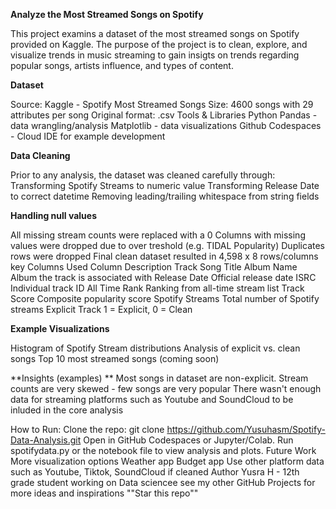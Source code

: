 **Analyze the Most Streamed Songs on Spotify**

This project examins a dataset of the most streamed songs on Spotify provided on Kaggle. The purpose of the project is to clean, explore, and visualize trends in music streaming to gain insigts on trends regarding popular songs, artists influence, and types of content.

**Dataset**

Source: Kaggle - Spotify Most Streamed Songs
Size: 4600 songs with 29 attributes per song
Original format: .csv
Tools & Libraries
Python
Pandas - data wrangling/analysis
Matplotlib - data visualizations
Github Codespaces - Cloud IDE for example development

**Data Cleaning**

Prior to any analysis, the dataset was cleaned carefully through:
Transforming Spotify Streams to numeric value
Transforming Release Date to correct datetime
Removing leading/trailing whitespace from string fields

**Handling null values**

All missing stream counts were replaced with a 0
Columns with missing values were dropped due to over treshold (e.g. TIDAL Popularity)
Duplicates rows were dropped
Final clean dataset resulted in 4,598 x 8 rows/columns
key Columns Used Column Description Track Song Title Album Name Album the track is associated with Release Date Official release date ISRC Individual track ID All Time Rank Ranking from all-time stream list Track Score Composite popularity score Spotify Streams Total number of Spotify streams Explicit Track 1 = Explicit, 0 = Clean

**Example Visualizations**

Histogram of Spotify Stream distributions
Analysis of explicit vs. clean songs
Top 10 most streamed songs (coming soon)

**Insights (examples) **
Most songs in dataset are non-explicit.
Stream counts are very skewed - few songs are very popular
There wasn't enough data for streaming platforms such as Youtube and SoundCloud to be inluded in the core analysis

How to Run:
Clone the repo:
git clone https://github.com/Yusuhasm/Spotify-Data-Analysis.git
Open in GitHub Codespaces or Jupyter/Colab.
Run spotifydata.py or the notebook file to view analysis and plots.
Future Work
More visualization options
Weather app
Budget app
Use other platform data such as Youtube, Tiktok, SoundCloud if cleaned
Author
Yusra H - 12th grade student working on Data sciencee
see my other GitHub Projects for more ideas and inspirations
""Star this repo""
